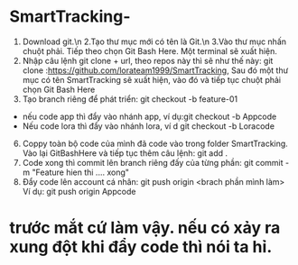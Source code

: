 # SmartTracking-
1. Download git.\n 
2.Tạo thư mục mới có tên là Git.\n
3.Vào thư mục nhấn chuột phải. Tiếp theo chọn Git Bash Here. Một terminal sẽ xuất hiện.
4. Nhập câu lệnh git clone + url, theo repos này thì sẽ như thế này:   git clone :https://github.com/lorateam1999/SmartTracking, Sau đó một thư mục có tên SmartTracking sẽ xuất hiện, vào đó và tiếp tục chuột phải chọn Git Bash Here 
5. Tạo branch riêng để phát triển: git checkout -b feature-01
  + nếu code app thì đẩy vào nhánh app, ví dụ:git checkout -b Appcode
  + Nếu code lora thì đẩy vào nhánh lora, ví d git checkout -b Loracode
6. Coppy toàn bộ code của mình đã code vào trong folder SmartTracking. Vào lại GitBashHere và tiếp tục thêm câu lệnh: git add .
7. Code xong thì commit lên branch riêng đấy của từng phần: git commit -m "Feature hien thi .... xong"
8. Đẩy code lên account cá nhân: git push origin <brach phần mình làm> 
 Ví dụ: git push origin Appcode
# trước mắt cứ làm vậy. nếu có xảy ra xung đột khi đẩy code thì nói ta hỉ.
